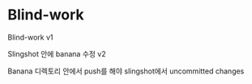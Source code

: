 # Blind-work

Blind-work v1

Slingshot 안에 banana 수정 v2

Banana 디렉토리 안에서 push를 해야 slingshot에서 uncommitted changes 

